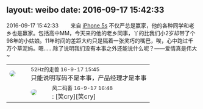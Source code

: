 layout: weibo
date: 2016-09-17 15:42:33
---
<meta name="referrer" content="no-referrer" />

2016-09-17 15:42:33  &nbsp;&nbsp;&nbsp;&nbsp;&nbsp;&nbsp; 来自 <a href="sinaweibo://customweibosource" rel="nofollow">iPhone 5s</a>
不仅严总是赢家，他的各种同学和老乡也是赢家。包括高中MM，今天来的他的老乡同事，丫的比我们小2岁却带了个98年的小姑娘。11年时间的差距大约只是隔着一张灵巧的嘴巴，唉，心中跑过千万个草泥妈。嗯……除了说明我们没有本事之外还能说什么呢？——爱情真是伟大~ ​​​

<table style="width: 100%;">
  <tr>
    <td style="width: 40px;"><img style="border-radius:50%" src="https://tva4.sinaimg.cn/crop.0.0.180.180.50/8beaf773jw1e8qgp5bmzyj2050050aa8.jpg?KID=imgbed,tva&Expires=1624466408&ssig=ILyTX3vAdg"></td>
    <td colspan="2"><small>52Hz的走兽 16-9-17 15:45</small><br/>只能说明写码不是本事，产品经理才是本事</td>
  </tr>
  <tr>
    <td/>
    <td style="width: 40px;"><img style="border-radius:50%" src="https://tva3.sinaimg.cn/crop.0.0.639.639.50/6d2a6003jw8f3idy69w2gj20hs0hrt9g.jpg?KID=imgbed,tva&Expires=1624466408&ssig=H4TAv9oFf6"></td>
    <td><small>风二码畜 16-9-17 16:48</small><br/>: [笑cry][笑cry]</td>
  </tr>
</table>
